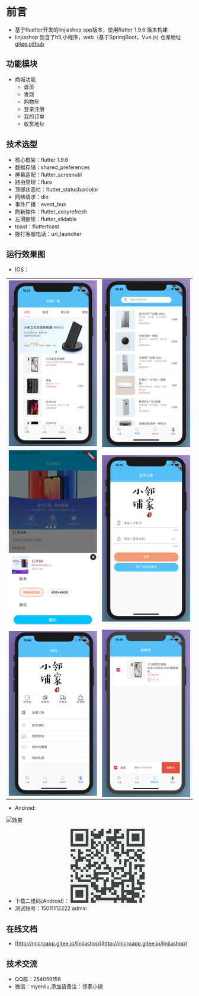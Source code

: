  # 前言
- 基于fluetter开发的linjiashop app版本，使用flutter 1.9.6 版本构建
- linjiashop 包含了h5,小程序，web（基于SpringBoot，Vue.js) 仓库地址[gitee](https://gitee.com/microapp/linjiashop),[github](https://github.com/microapp-store/linjiashop)
## 功能模块

- 商城功能
    - 首页
    - 发现
    - 购物车
    - 登录注册
    - 我的订单
    - 收货地址

## 技术选型
- 核心框架：flutter 1.9.6
- 数据存储：shared_preferences
- 屏幕适配：flutter_screenutil
- 路由管理：fluro
- 顶部状态栏：flutter_statusbarcolor
- 网络请求：dio
- 事件广播：event_bus
- 刷新控件：flutter_easyrefresh
- 左滑删除：flutter_slidable
- toast：fluttertoast
- 拨打客服电话：url_launcher
## 运行效果图
- IOS：
<table>
<tr>
<td>
<img src="doc/home.png" width="300"/></td>
<td>
<img src="doc/find.png" width="300"/></td>
</tr>
<tr>
<td>
<img src="doc/guige.jpg" width="300"/></td>
<td>
<img src="doc/login.png" width="300"/></td>
</tr>
<tr>
<td>
<img src="doc/mine.png" width="300"/></td>
<td>
<img src="doc/cart.png" width="300"/></td>
</tr>
</table>

- Android:

![效果](doc/mobile.gif)

- 下载二维码(Android)：
![二维码](doc/code.png)
- 测试账号：15011112222 admin
## 在线文档
- [http://microapp.gitee.io/linjiashop](http://microapp.gitee.io/linjiashop)
## 技术交流
- QQ群：254059156
- 微信：myenilu,添加请备注：邻家小铺